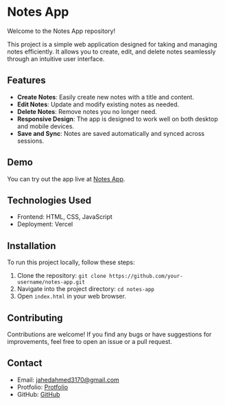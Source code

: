 # Notes App

Welcome to the Notes App repository!

This project is a simple web application designed for taking and managing notes efficiently. It allows you to create, edit, and delete notes seamlessly through an intuitive user interface.

## Features

- **Create Notes**: Easily create new notes with a title and content.
- **Edit Notes**: Update and modify existing notes as needed.
- **Delete Notes**: Remove notes you no longer need.
- **Responsive Design**: The app is designed to work well on both desktop and mobile devices.
- **Save and Sync**: Notes are saved automatically and synced across sessions.

## Demo

You can try out the app live at [Notes App](https://notes-app-one-beta.vercel.app/).

## Technologies Used

- Frontend: HTML, CSS, JavaScript
- Deployment: Vercel 

## Installation

To run this project locally, follow these steps:

1. Clone the repository: `git clone https://github.com/your-username/notes-app.git`
2. Navigate into the project directory: `cd notes-app`
3. Open `index.html` in your web browser.

## Contributing

Contributions are welcome! If you find any bugs or have suggestions for improvements, feel free to open an issue or a pull request.

## Contact
- Email: jahedahmed3170@gmail.com
- Protfolio: [Protfolio](https://jahedahmed-portfolio.netlify.app/)
- GitHub: [GitHub](https://github.com/jahedripon9)


